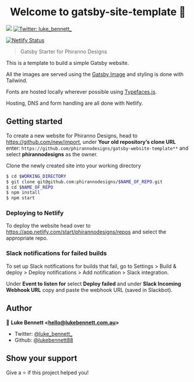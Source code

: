 <h1 align="center">Welcome to gatsby-site-template 👋</h1>
<p>
  <img src="https://img.shields.io/badge/version-1.0.0-blue.svg?cacheSeconds=2592000" />
  <a href="https://twitter.com/luke_bennett_">
    <img alt="Twitter: luke_bennett_" src="https://img.shields.io/twitter/follow/luke_bennett_.svg?style=social" target="_blank" />
  </a>
</p>

[![Netlify Status](https://api.netlify.com/api/v1/badges/21f7d687-3a8c-4f65-a4eb-8f90399a8990/deploy-status)](https://app.netlify.com/sites/gatsby-website-template/deploys)

> Gatsby Starter for Phiranno Designs

This is a template to build a simple Gatsby website.

All the images are served using the [Gatsby Image](https://www.gatsbyjs.org/packages/gatsby-image/) and styling is done with Tailwind.

Fonts are hosted locally wherever possible using [Typefaces.js](https://github.com/KyleAMathews/typefaces).

Hosting, DNS and form handling are all done with Netlify.

## Getting started

To create a new website for Phiranno Designs, head to <https://github.com/new/import>, under **Your old repository’s clone URL** enter:
`https://github.com/phirannodesigns/gatsby-website-template**` and select **phirannodesigns** as the owner.

Clone the newly created site into your working directory

```sh
$ cd $WORKING_DIRECTORY
$ git clone git@github.com:phirannodesigns/$NAME_OF_REPO.git
$ cd $NAME_OF_REPO
$ npm install
$ npm start
```

### Deploying to Netlify

To deploy the website head over to <https://app.netlify.com/start/phirannodesigns/repos> and select the appropriate repo.

### Slack notifications for failed builds

To set up Slack notifications for builds that fail, go to Settings > Build & deploy > Deploy notifications > Add notification > Slack integration.

Under **Event to listen for** select **Deploy failed** and under **Slack Incoming Webhook URL** copy and paste the webhook URL (saved in Slackbot).

## Author

👤 **Luke Bennett &lt;hello@lukebennett.com.au&gt;**

* Twitter: [@luke_bennett_](https://twitter.com/luke_bennett_)
* Github: [@lukebennett88](https://github.com/lukebennett88)

## Show your support

Give a ⭐️ if this project helped you!
